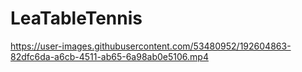 # LeaTableTennis

https://user-images.githubusercontent.com/53480952/192604863-82dfc6da-a6cb-4511-ab65-6a98ab0e5106.mp4

